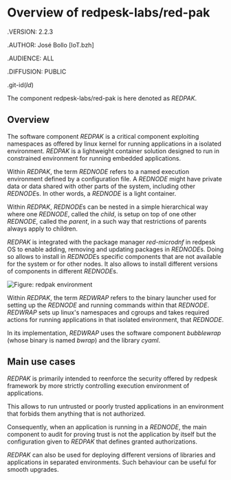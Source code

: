 # Overview of redpesk-labs/red-pak

.VERSION: 2.2.3

.AUTHOR: José Bollo [IoT.bzh]

.AUDIENCE: ALL

.DIFFUSION: PUBLIC

.git-id($Id$)

The component redpesk-labs/red-pak is here denoted as *REDPAK*.

## Overview

The software component *REDPAK* is a critical component exploiting
namespaces as offered by linux kernel for running applications
in a isolated environment. *REDPAK* is a lightweight container
solution designed to run in constrained environment for running
embedded applications.

Within *REDPAK*, the term *REDNODE* refers to a named execution
environment defined by a configuration file. A *REDNODE* might
have private data or data shared with other parts of the system,
including other *REDNODE*s. In other words, a *REDNODE* is a light container.

Within *REDPAK*, *REDNODE*s can be nested in a simple hierarchical way
where one *REDNODE*, called the *child*, is setup on top of one other
*REDNODE*, called the *parent*, in a such way that restrictions of
parents always apply to children.

*REDPAK* is integrated with the package manager *red-microdnf* in
redpesk OS to enable adding, removing and updating packages in *REDNODE*s.
Doing so allows to install in *REDNODE*s specific components that are not
available for the system or for other nodes. It also allows to install
different versions of components in different *REDNODE*s.

![Figure: redpak environment](assets/REDPAK-fig-interfaces.svg)

Within *REDPAK*, the term *REDWRAP* refers to the binary launcher used
for setting up the *REDNODE* and running commands within that *REDNODE*.
*REDWRAP* sets up linux's namespaces and cgroups and takes required
actions for running applications in that isolated environment,
that *REDNODE*.

In its implementation, *REDWRAP* uses the software component *bubblewrap*
(whose binary is named *bwrap*) and the library *cyaml*.

## Main use cases

*REDPAK* is primarily intended to reenforce the security offered
by redpesk framework by more strictly controlling execution environment
of applications.

This allows to run untrusted or poorly trusted applications
in an environment that forbids them anything that is not authorized.

Consequently, when an application is running in a *REDNODE*,
the main component to audit for proving trust is not the
application by itself but the configuration given to *REDPAK*
that defines granted authorizations.

*REDPAK* can also be used for deploying different versions of libraries
and applications in separated environments. Such behaviour can be
useful for smooth upgrades.
